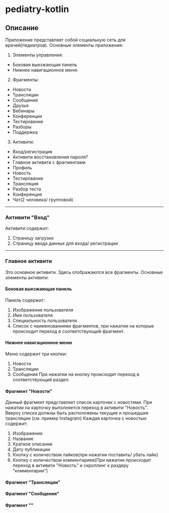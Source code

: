 # pediatry-kotlin
## Описание
Приложение представляет собой социальную сеть для врачей(педиатров). Основные элементы приложения:
1. Элементы управления:
  - Боковая выезжающая панель
  - Нижнее навигационное меню
2. Фрагменты:
  - Новости
  - Трансляции
  - Сообщения
  - Друзья
  - Вебинары
  - Конференции
  - Тестирование
  - Разборы
  - Поддержка
3. Активити:
  - Вход/регистрация
  - Активити восстановления пароля?
  - Главное активити с фрагментами
  - Профиль
  - Новость
  - Тестирование
  - Трансляция
  - Разбор теста
  - Конференция
  - Чат(2 человека/ групповой)
---
### Активити "Вход"
Активити содержит:
  1. Страницу загрузки
  2. Страницу ввода данных для входа/ регистрации
---
### Главное активити
Это основное активити. Здесь отображаются все фрагменты.
Основные элементы активити:
#### Боковая выезжающая панель
Панель содержит:
1. Изображение пользователя
2. Имя пользователя 
3. Специальность пользователя
4. Список с наименованиями фрагментов, при нажатии на которые происходит переход в соответствующий фрагмент.
#### Нижнее навигационное меню
Меню содержит три кнопки:
  1. Новости
  2. Трансляции
  3. Сообщения
При нажатии на кнопку происходит переход в соответствующий раздел.
#### Фрагмент "Новости"
Данный фрагмент представляет список карточек с новостями. При нажатии на карточку выполняется переход в активити "Новость".
Вверху списка должны быть расположены текущие и прошедшие трансляции (см. пример Instagram) 
Каждая карточка с новостью содержит:
  1. Изображение
  2. Название
  3. Краткое описание
  4. Дату публикации
  5. Кнопку с количеством лайков(при нажатии поставить/ убать лайк)
  6. Кнопку с количеством комментариев(При нажатии происходит переход в активити "Новость" и скроллинг к раздеру "комментарии")
#### Фрагмент "Трансляции"
#### Фрагмент "Сообщения"
#### Фрагмент ""

